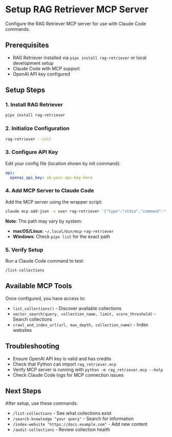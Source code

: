 # Setup RAG Retriever MCP Server

Configure the RAG Retriever MCP server for use with Claude Code commands.

## Prerequisites
- RAG Retriever installed via `pipx install rag-retriever` or local development setup
- Claude Code with MCP support
- OpenAI API key configured

## Setup Steps

### 1. Install RAG Retriever
```bash
pipx install rag-retriever
```

### 2. Initialize Configuration
```bash
rag-retriever --init
```

### 3. Configure API Key
Edit your config file (location shown by init command):
```yaml
api:
  openai_api_key: sk-your-api-key-here
```

### 4. Add MCP Server to Claude Code
Add the MCP server using the wrapper script:

```bash
claude mcp add-json -s user rag-retriever '{"type":"stdio","command":"~/.local/bin/mcp-rag-retriever"}'
```

**Note**: The path may vary by system:
- **macOS/Linux**: `~/.local/bin/mcp-rag-retriever`
- **Windows**: Check `pipx list` for the exact path

### 5. Verify Setup
Run a Claude Code command to test:
```
/list-collections
```

## Available MCP Tools
Once configured, you have access to:
- `list_collections()` - Discover available collections
- `vector_search(query, collection_name, limit, score_threshold)` - Search collections
- `crawl_and_index_url(url, max_depth, collection_name)` - Index websites

## Troubleshooting
- Ensure OpenAI API key is valid and has credits
- Check that Python can import `rag_retriever.mcp`
- Verify MCP server is running with `python -m rag_retriever.mcp --help`
- Check Claude Code logs for MCP connection issues

## Next Steps
After setup, use these commands:
- `/list-collections` - See what collections exist
- `/search-knowledge "your query"` - Search for information
- `/index-website "https://docs.example.com"` - Add new content
- `/audit-collections` - Review collection health